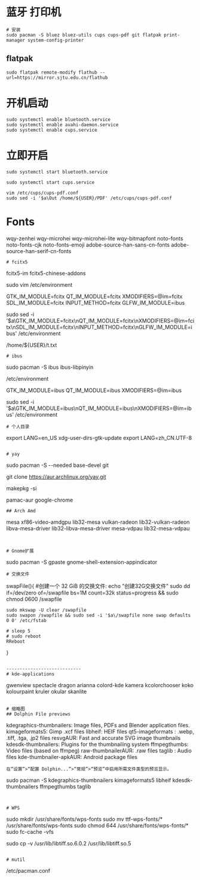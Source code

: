 
# 蓝牙 打印机
```
# 安装 
sudo pacman -S bluez bluez-utils cups cups-pdf git flatpak print-manager system-config-printer
```
## flatpak
```
sudo flatpak remote-modify flathub --url=https://mirror.sjtu.edu.cn/flathub
```


# 开机启动
```
sudo systemctl enable bluetooth.service
sudo systemctl enable avahi-daemon.service
sudo systemctl enable cups.service
```
# 立即开启
```
sudo systemctl start bluetooth.service

sudo systemctl start cups.service

vim /etc/cups/cups-pdf.conf
sudo sed -i '$a\Out /home/${USER}/PDF' /etc/cups/cups-pdf.conf
```
# Fonts

wqy-zenhei wqy-microhei wqy-microhei-lite wqy-bitmapfont 
noto-fonts noto-fonts-cjk noto-fonts-emoji 
adobe-source-han-sans-cn-fonts adobe-source-han-serif-cn-fonts 
```
# fcitx5
```
fcitx5-im fcitx5-chinese-addons

sudo vim /etc/environment

GTK_IM_MODULE=fcitx
QT_IM_MODULE=fcitx
XMODIFIERS=@im=fcitx
SDL_IM_MODULE=fcitx
INPUT_METHOD=fcitx
GLFW_IM_MODULE=ibus


sudo sed -i '$a\GTK_IM_MODULE=fcitx\nQT_IM_MODULE=fcitx\nXMODIFIERS=@im=fcitx\nSDL_IM_MODULE=fcitx\nINPUT_METHOD=fcitx\nGLFW_IM_MODULE=ibus' /etc/environment



/home/${USER}/t.txt
```
# ibus
```
sudo pacman -S ibus ibus-libpinyin

/etc/environment

GTK_IM_MODULE=ibus
QT_IM_MODULE=ibus
XMODIFIERS=@im=ibus

sudo sed -i '$a\GTK_IM_MODULE=ibus\nQT_IM_MODULE=ibus\nXMODIFIERS=@im=ibus' /etc/environment

```
# 个人目录
```
export LANG=en_US
xdg-user-dirs-gtk-update
export LANG=zh_CN.UTF-8
```

# yay
```
sudo pacman -S --needed base-devel git

git clone https://aur.archlinux.org/yay.git

makepkg -si

pamac-aur
google-chrome

```
## Arch Amd
```
mesa xf86-video-amdgpu lib32-mesa vulkan-radeon lib32-vulkan-radeon
libva-mesa-driver lib32-libva-mesa-driver mesa-vdpau lib32-mesa-vdpau
```


# Gnome扩展
```
sudo pacman -S gpaste gnome-shell-extension-appindicator

```
# 交换文件
```
swapFile(){
    #创建一个 32 GiB 的交换文件:
    echo "创建32G交换文件"
    sudo dd if=/dev/zero of=/swapfile bs=1M count=32k status=progress && sudo chmod 0600 /swapfile
    
    sudo mkswap -U clear /swapfile
    sudo swapon /swapfile && sudo sed -i '$a\/swapfile none swap defaults 0 0' /etc/fstab
    
    # sleep 5
    # sudo reboot
    RReboot

}
```

----------------------------
# kde-applications
```
gwenview spectacle dragon 
arianna colord-kde kamera kcolorchooser koko kolourpaint kruler okular skanlite
```

# 缩略图
## Dolphin File previews
```
kdegraphics-thumbnailers: Image files, PDFs and Blender application files.
kimageformats5: Gimp .xcf files
libheif: HEIF files
qt5-imageformats : .webp, .tiff, .tga, .jp2 files
resvgAUR: Fast and accurate SVG image thumbnails
kdesdk-thumbnailers: Plugins for the thumbnailing system
ffmpegthumbs: Video files (based on ffmpeg)
raw-thumbnailerAUR: .raw files
taglib : Audio files
kde-thumbnailer-apkAUR: Android package files
```
在“设置”>“配置 Dolphin...”>“常规”>“预览”中启用所需文件类型的预览显示。
```
sudo pacman -S kdegraphics-thumbnailers kimageformats5 libheif kdesdk-thumbnailers ffmpegthumbs taglib 
```


# WPS
```
sudo mkdir /usr/share/fonts/wps-fonts
sudo mv ttf-wps-fonts/* /usr/share/fonts/wps-fonts
sudo chmod 644 /usr/share/fonts/wps-fonts/*
sudo fc-cache -vfs


sudo cp -v /usr/lib/libtiff.so.6.0.2 /usr/lib/libtiff.so.5
```

# mutil
```
/etc/pacman.conf
```